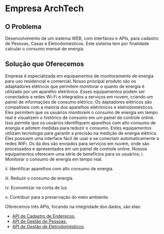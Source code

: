 # Empresa ArchTech

## O Problema
Desenvolvimento de um sistema WEB, com interfaces e APIs, para cadastro de Pessoas, Casas e Eletrodomésticos. Este sistema tem por finalidade calcular o consumo mensal de energia.

## Solução que Oferecemos
Empresa é especializada em equipamentos de monitoramento de energia para uso residencial e comercial. Nosso principal produto são os adaptadores elétricos que permitem monitorar o quanto de energia é utilizado por um aparelho eletrônico. Esses equipamentos podem ser conectados a redes Wi-Fi e integrados a serviços em nuvem, criando um painel de informações de consumo elétrico.
 Os daptadores elétricos são compatíveis com a maioria dos aparelhos eletrônicos e eletrodomésticos. Eles permitem que os usuários monitorem o consumo de energia em tempo real e visualizem o histórico de consumo em um painel de controle online. Isso permite que os usuários identifiquem aparelhos com alto consumo de energia e adotem medidas para reduzir o consumo.
 Estes equipamentos utilizam tecnologia para garantir a precisão na medição de energia elétrica. Eles possuem uma interface fácil de usar e se conectam automaticamente a redes WiFi. Os da dos são enviados para serviços em nuvem, onde são processados e apresentados em um painel de controle online.
 Nossos equipamentos oferecem uma série de benefícios para os usuários;
i.
Monitorar o consumo de energia em tempo real.

ii.
Identificar aparelhos com alto consumo de energia.

iii.
Reduzir o consumo de energia.

iv.
Economizar na conta de luz.

v.
Contribuir para a preservação do meio ambiente.

Oferecemos três APIs, focando na integridade dos dados, são elas:
- [API de Cadastro de Endereços](),
- [API de Gestão de Pessoas](),
- [API de Gestão de Eletrodomésticos]().

 
